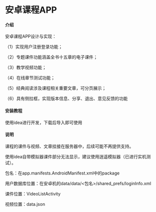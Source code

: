 # 安卓课程APP

#### 介绍

安卓课程APP设计与实现：

（1）实现用户注册登录功能；

（2）专题课件功能涵盖全书十五章的电子课件；

（3）教学视频功能；

（4）在线章节测试功能；

（5）经典阅读涉及课程相关重要文章，可分页展示；

（6）具有侧拉框，实现版本信息、分享、退出、意见反馈的功能



#### 安装教程

使用idea进行开发，下载后导入即可使用



#### 说明

课程的课件与视频、文章挂接在服务器中，后续可能不再提供支持。

使用idea自带模拟器课件部分无法显示，建议使用逍遥模拟器（已进行实机测试）。

包名：在app.manifests.AndroidManifest.xml中的package

用户数据库位置：在安卓机的data/data/<包名>/shared_prefs/loginInfo.xml

课件位置：VideoListActivity

视频位置：data.json